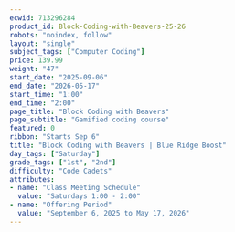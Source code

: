 ```yaml
---
ecwid: 713296284
product_id: Block-Coding-with-Beavers-25-26
robots: "noindex, follow"
layout: "single"
subject_tags: ["Computer Coding"]
price: 139.99
weight: "47"
start_date: "2025-09-06"
end_date: "2026-05-17"
start_time: "1:00"
end_time: "2:00"
page_title: "Block Coding with Beavers"
page_subtitle: "Gamified coding course"
featured: 0
ribbon: "Starts Sep 6"
title: "Block Coding with Beavers | Blue Ridge Boost"
day_tags: ["Saturday"]
grade_tags: ["1st", "2nd"]
difficulty: "Code Cadets"
attributes:
- name: "Class Meeting Schedule"
  value: "Saturdays 1:00 - 2:00"
- name: "Offering Period"
  value: "September 6, 2025 to May 17, 2026"
---
```

